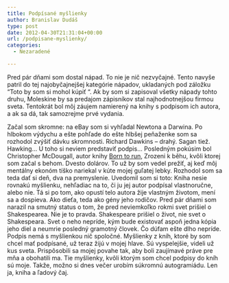 ```yaml
---
title: Podpísané myšlienky
author: Branislav Dudáš
type: post
date: 2012-04-30T21:31:04+00:00
url: /podpisane-myslienky/
categories:
  - Nezaradené

---
```

Pred pár dňami som dostal nápad. To nie je nič nezvyčajné. Tento navyše patril do tej najobyčajnejšej kategórie nápadov, ukladaných pod záložku “Toto by som si mohol kúpiť “. Ak by som si zapisoval všetky nápady tohto druhu, Moleskine by sa predajom zápisníkov stal najhodnotnejšou firmou sveta. Tentokrát bol môj záujem namierený na knihy s podpisom ich autora, a ak sa dá, tak samozrejme prvé vydania.<!--more-->

Začal som skromne: na eBay som si vyhľadal Newtona a Darwina. Po hlbokom výdychu a ešte pohľade do ešte hlbšej peňaženke som sa rozhodol zvýšiť dávku skromnosti. Richard Dawkins &#8211; drahý. Sagan tiež. Hawking&#8230; U toho si neviem predstaviť podpis&#8230; Posledným pokúsim bol Christopher McDougall, autor knihy [Born to run][1], Zrozeni k běhu, kvôli ktorej som začal s behom. Dvesto dolárov. To už by som vedel prežiť, aj keď môj mentálny ekonóm tíško nariekal v kúte mojej guľatej lebky. Rozhodol som sa teda dať si deň, dva na premyslenie. Uvedomil som si toto: Kniha nesie rovnakú myšlienku, nehľadiac na to, či ju jej autor podpísal vlastnoručne, alebo nie. Tá si po tom, ako opustí telo autora žije vlastným životom, mení sa a dospieva. Ako dieťa, teda ako gény jeho rodičov. Pred pár dňami som narazil na smutný status o tom, že pred neviemkoľko rokmi svet prišiel o Shakespearea. Nie je to pravda. Shakespeare prišiel o život, nie svet o Shakespeara. Svet o neho nepríde, kým bude existovať aspoň jedna kópia jeho diel a neumrie posledný gramotný človek. Čo dúfam ešte dlho nepríde. Podpis nemá s myšlienkou nič spoločné. Myšlienky z kníh, ktoré by som chcel mať podpísané, už teraz žijú v mojej hlave. Sú vyspelejšie, videli už kus sveta. Prispôsobili sa mojej povahe tak, aby boli zaujímavé práve pre mňa a obohatili ma. Tie myšlienky, kvôli ktorým som chcel podpisy do kníh sú moje. Takže, možno si dnes večer urobím súkromnú autogramiádu. Len ja, kniha a ľadový čaj.

 [1]: http://www.blog.branislavdudas.com/2012/01/ako-ubehat-k-smrti-antilopu/ "Ako ubehať k smrti antilopu"
